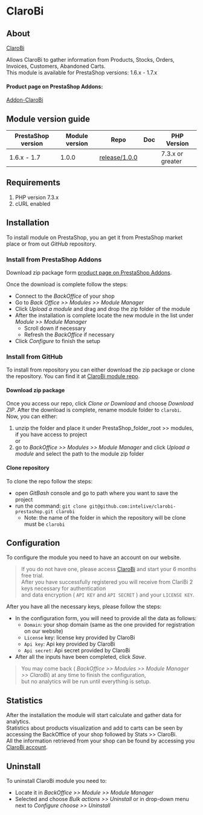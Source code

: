 # ClaroBi

## About
[ClaroBi][clarobi]

Allows ClaroBi to gather information from Products, Stocks, Orders, Invoices, Customers, Abandoned Carts.  
This module is available for PrestaShop versions: 1.6.x - 1.7.x


#### Product page on PrestaShop Addons:
[Addon-ClaroBi][addons]


## Module version guide

| PrestaShop version | Module version |  Repo                | Doc                |  PHP Version |
|--------------------|----------------|---------------------|---------------------|-------------|
| 1.6.x - 1.7        | 1.0.0          |  [release/1.0.0][clarobi-repo] | |   7.3.x or greater    |

## Requirements

1. PHP version  7.3.x
2. cURL enabled


## Installation

To install module on PrestaShop, you an get it from PrestaShop market place or from out *GitHub* repository.


### Install from PrestaShop Addons

Download zip package form [product page on PrestaShop Addons][addons].

Once the download is complete follow the steps:
* Connect to the *BackOffice* of your shop  
* Go to *Back Office >> Modules >> Module Manager*
* Click *Upload a module* and drag and drop the zip folder of the module
* After the installation is complete locate the new module in the list under *Module >> Module Manager*  
    * Scroll down if necessary
    * Refresh the *BackOffice* if necessary
* Click *Configure* to finish the setup

### Install from GitHub

To install from repository you can either download the zip package or clone the repository.
You can find it at [ClaroBi module repo][clarobi-repo].

#### Download zip package
 Once you access our repo, click *Clone or Download* and choose *Download ZIP*.
 After the download is complete, rename module folder to `clarobi`.  
 Now, you can either:
 1. unzip the folder and place it under PrestaShop_folder_root >> modules, if you have access to project  
 or
 2. go to *BackOffice >> Modules >> Module Manager* and click *Upload a module* and select the path to the module zip folder
 
#### Clone repository

To clone the repo follow the steps:
* open *GitBash* console and go to path where you want to save the project
* run the command: `git clone git@github.com:intelive/clarobi-prestashop.git clarobi`
    * Note: the name of the folder in which the repository will be clone must be `clarobi`

## Configuration

To configure the module you need to have an account on our website.  
> If you do not have one, please access [ClaroBi][clarobi] and start your 6 months free trial.  
After you have successfully registered you will receive from ClariBi 2 keys necessary for authentication   
>and data encryption ( `API KEY` and `API SECRET` ) and your `LICENSE KEY`.

After you have all the necessary keys, please follow the steps:      
* In the configuration form, you will need to provide all the data as follows:
    * `Domain`: your shop domain (same as the one provided for registration on our website)
    * `License` key: license key provided by ClaroBi
    * `Api key`: Api key provided by ClaroBi
    * `Api secret`: Api secret provided by ClaroBi
* After all the inputs have been completed, click *Save*.

> You may come back ( *BackOffice >> Modules >> Module Manager >> ClaroBi*) at any time to finish the configuration,  
> but no analytics will be run until everything is setup.    


## Statistics

After the installation the module will start calculate and gather data for analytics.   
Statistics about products visualization and add to carts can be seen by accessing the BackOffice of your shop followed by Stats >> ClaroBi.  
All the information retrieved from your shop can be found by accessing you [ClaroBi account][clarobi-login].

## Uninstall

To uninstall ClaroBi module you need to:
 * Locate it in *BackOffice >> Module >> Module Manager*
 * Selected and choose *Bulk actions >> Uninstall* or in drop-down menu next to *Configure choose >> Uninstall*



[clarobi]: https://clarobi.com/
[clarobi-login]: https://app.clarobi.com/login
[clarobi-repo]:  https://github.com/intelive/clarobi-prestashop
[addons]: https://addons.prestashop.com/en/link/to/clarobi/in/market/place

